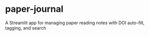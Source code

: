 # paper-journal
A Streamlit app for managing paper reading notes with DOI auto-fill, tagging, and search
